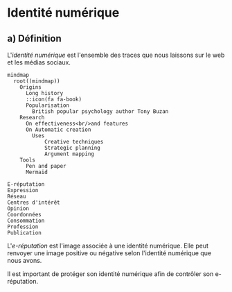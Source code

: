 # Identité numérique

## a) Définition

L'*identité numérique* est l'ensemble des traces que nous laissons sur le web et les médias sociaux.

```mermaid
mindmap
  root((mindmap))
    Origins
      Long history
      ::icon(fa fa-book)
      Popularisation
        British popular psychology author Tony Buzan
    Research
      On effectiveness<br/>and features
      On Automatic creation
        Uses
            Creative techniques
            Strategic planning
            Argument mapping
    Tools
      Pen and paper
      Mermaid
```
    E-réputation
    Expression
    Réseau
    Centres d'intérêt
    Opinion
    Coordonnées
    Consommation
    Profession
    Publication

L'*e-réputation* est l'image associée à une identité numérique. Elle peut renvoyer une image positive ou négative selon l'identité numérique que nous avons.

Il est important de protéger son identité numérique afin de contrôler son e-réputation.